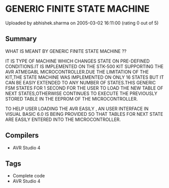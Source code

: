 # GENERIC FINITE STATE MACHINE

Uploaded by abhishek.sharma on 2005-03-02 16:11:00 (rating 0 out of 5)

## Summary

WHAT IS MEANT BY GENERIC FINITE STATE MACHINE ??


IT IS TYPE OF MACHINE WHICH CHANGES STATE ON PRE-DEFINED CONDITIONS.IT IS IMPLEMENTED ON THE STK-500 KIT SUPPORTING THE AVR ATMEGA8L MICROCONTROLLER.DUE THE LIMITATION OF THE KIT,THE STATE MACHINE WAS IMPLEMENTED ON ONLY 16 STATES BUT IT CAN BE EASIY EXTENDED TO ANY NUMBER OF STATES.THIS GENERIC FSM STATES FOR 1 SECOND FOR THE USER TO LOAD THE NEW TABLE OF NEXT STATES,OTHERWISE CONTINUES TO EXECUTE THE PREVIOUSLY STORED TABLE IN THE EEPROM OF THE MICROCONTROLLER.  

TO HELP USER LOADING THE AVR EASILY , AN USER INTERFACE IN VISUAL BASIC 6.0 IS BEING PROVIDED SO THAT TABLES FOR NEXT STATE ARE EASILY ENTERED INTO THE MICROCONTROLLER.

## Compilers

- AVR Studio 4

## Tags

- Complete code
- AVR Studio 4
